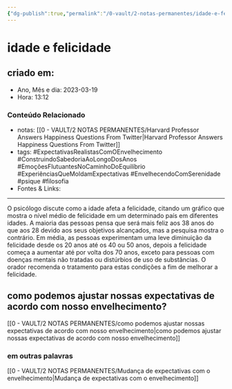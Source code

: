 ```yaml
---
{"dg-publish":true,"permalink":"/0-vault/2-notas-permanentes/idade-e-felicidade/","tags":["permanente","ExpectativasRealistasComOEnvelhecimento","ConstruindoSabedoriaAoLongoDosAnos","EmoçõesFlutuantesNoCaminhoDoEquilíbrio","ExperiênciasQueMoldamExpectativas","EnvelhecendoComSerenidade","psique","filosofia"],"dgHomeLink":true,"dgShowLocalGraph":true,"dgShowFileTree":true,"dgEnableSearch":true}
---
```


# idade e felicidade

## criado em: 

- Ano, Mês e dia: 2023-03-19
- Hora: 13:12

### Conteúdo Relacionado

- notas: [[0 - VAULT/2 NOTAS PERMANENTES/Harvard Professor Answers Happiness Questions From Twitter\|Harvard Professor Answers Happiness Questions From Twitter]]
- tags: #ExpectativasRealistasComOEnvelhecimento #ConstruindoSabedoriaAoLongoDosAnos #EmoçõesFlutuantesNoCaminhoDoEquilíbrio #ExperiênciasQueMoldamExpectativas #EnvelhecendoComSerenidade
#psique #filosofia 
- Fontes & Links: 
---

O psicólogo discute como a idade afeta a felicidade, citando um gráfico que mostra o nível médio de felicidade em um determinado país em diferentes idades. A maioria das pessoas pensa que será mais feliz aos 38 anos do que aos 28 devido aos seus objetivos alcançados, mas a pesquisa mostra o contrário. Em média, as pessoas experimentam uma leve diminuição da felicidade desde os 20 anos até os 40 ou 50 anos, depois a felicidade começa a aumentar até por volta dos 70 anos, exceto para pessoas com doenças mentais não tratadas ou distúrbios de uso de substâncias. O orador recomenda o tratamento para estas condições a fim de melhorar a felicidade.

## como podemos ajustar nossas expectativas de acordo com nosso envelhecimento?

[[0 - VAULT/2 NOTAS PERMANENTES/como podemos ajustar nossas expectativas de acordo com nosso envelhecimento\|como podemos ajustar nossas expectativas de acordo com nosso envelhecimento]]



### em outras palavras
[[0 - VAULT/2 NOTAS PERMANENTES/Mudança de expectativas com o envelhecimento\|Mudança de expectativas com o envelhecimento]]

